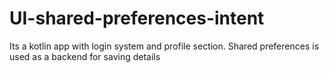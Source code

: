 # UI-shared-preferences-intent
Its a kotlin app with login system and profile section. Shared preferences is used as a backend for saving details
